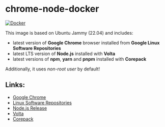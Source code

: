# chrome-node-docker

[![Docker](https://img.shields.io/badge/docker-blue.svg?logo=docker&logoColor=white)](https://hub.docker.com/r/pavlobilyak/chrome-node)

This image is based on Ubuntu Jammy (22.04) and includes:

* latest version of **Google Chrome** browser installed from **Google Linux Software Repositories**
* latest LTS version of **Node.js** installed with **Volta**
* latest versions of **npm**, **yarn** and **pnpm** installed with **Corepack**

Additionally, it uses *non-root user* by default!

## Links:

* [Google Chrome](https://www.google.com/chrome/)
* [Linux Software Repositories](https://www.google.com/linuxrepositories/)
* [Node.js Release](https://github.com/nodejs/Release)
* [Volta](https://volta.sh/)
* [Corepack](https://nodejs.org/api/corepack.html)
